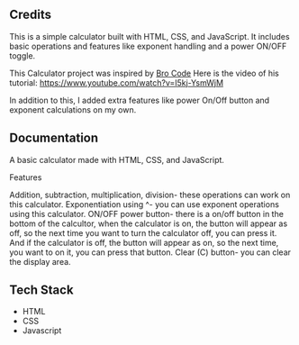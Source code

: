 

## Credits
This is a simple calculator built with HTML, CSS, and JavaScript.
It includes basic operations and features like exponent handling and a power ON/OFF toggle.

This Calculator project was inspired by [Bro Code](https://www.youtube.com/@BroCodez) Here is the video of his tutorial: https://www.youtube.com/watch?v=I5kj-YsmWjM

In addition to this, I added extra features like power On/Off button and exponent calculations on my own.


## Documentation
A basic calculator made with HTML, CSS, and JavaScript.

Features

Addition, subtraction, multiplication, division- these operations can work on this calculator.
Exponentiation using ^- you can use exponent operations using this calculator.
ON/OFF power button- there is a on/off button in the bottom of the calcultor, when the calculator is on, the button will appear as off, so the next time you want to turn the calculator off, you can press it. 
And if the calculator is off, the button will appear as on, so the next time, you want to on it, you can press that button.
Clear (C) button- you can clear the display area.

## Tech Stack
- HTML
- CSS 
- Javascript
